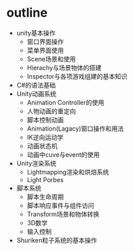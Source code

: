 # outline

+ unity基本操作
  + 窗口界面操作
  + 菜单界面使用
  + Scene场景和使用
  + Hierachy与场景物体的搭建
  + Inspector与各项游戏组建的基本知识
+ C#的语法基础
+ Unity动画系统
  + Animation Controller的使用
  + 人物动画的重定向
  + 脚本控制动画
  + Animation(Lagacy)窗口操作和用法
  + IK逆向运动学
  + 动画状态机
  + 动画中cuve与event的使用
+ Unity渲染系统
  + Lightmapping渲染和烘焙系统
  + Light Porbes
+ 脚本系统
  + 脚本生命周期
  + 脚本响应事件与组件访问
  + Transform场景和物体转换
  + 3D数学
  + 输入控制
+ Shuriken粒子系统的基本操作